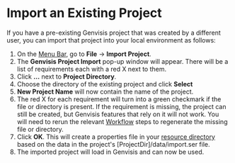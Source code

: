 # Import an Existing Project

If you have a pre-existing Genvisis project that was created by a different user, you can import that project into your 
local environment as follows:

1. On the [Menu Bar](../#/documentation/menu), go to **File** → **Import Project**.
2. The **Genvisis Project Import** pop-up window will appear. There will be a list of requirements each with a red X next to them.
3. Click **…** next to **Project Directory**.
4. Choose the directory of the existing project and click **Select**
5. **New Project Name** will now contain the name of the project. 
6. The red X for each requirement will turn into a green checkmark if the file or directory is present.  If the requirement is missing, the project can still be created, but Genvisis features that rely on it will not work. You will need to rerun the relevant [Workflow](../#/documentation/RunTheGenvisisWorkflow--introduction-to-the-workflow) steps to regenerate the missing file or directory.
7. Click **OK**.  This will create a properties file in your [resource directory](../#/documentation/resources-directory)  based on the data in the project's [ProjectDir]/data/import.ser file.
8. The imported project will load in Genvisis and can now be used.
